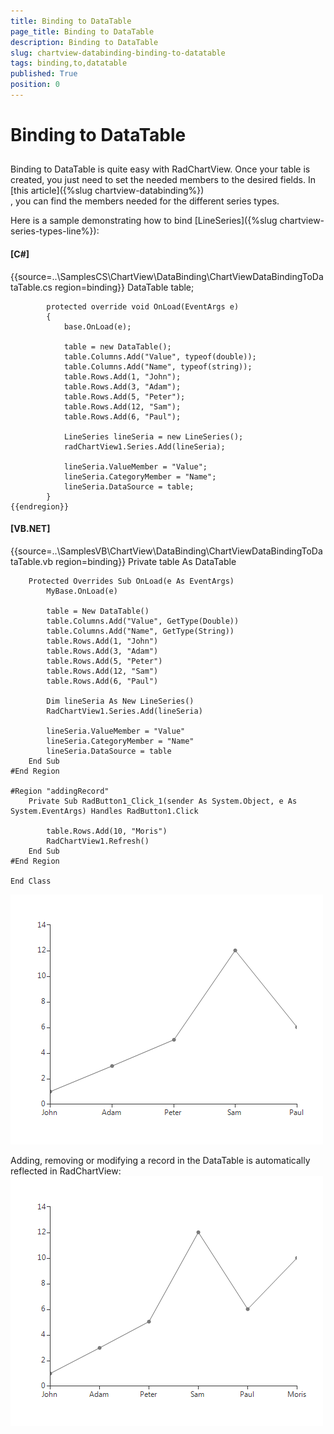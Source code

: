 ```yaml
---
title: Binding to DataTable
page_title: Binding to DataTable
description: Binding to DataTable
slug: chartview-databinding-binding-to-datatable
tags: binding,to,datatable
published: True
position: 0
---
```


# Binding to DataTable



## 

Binding to DataTable is quite easy with RadChartView. Once your table is created, 
        	you just need to set the needed members to the desired fields. In 
        	[this article]({%slug chartview-databinding%})      
        	, you can find the members needed for the different series types.
        

Here is a sample demonstrating how to bind [LineSeries]({%slug chartview-series-types-line%}):

#### __[C#]__

{{source=..\SamplesCS\ChartView\DataBinding\ChartViewDataBindingToDataTable.cs region=binding}}
	        DataTable table;
	
	        protected override void OnLoad(EventArgs e)
	        {
	            base.OnLoad(e);
	
	            table = new DataTable();
	            table.Columns.Add("Value", typeof(double));
	            table.Columns.Add("Name", typeof(string));
	            table.Rows.Add(1, "John");
	            table.Rows.Add(3, "Adam");
	            table.Rows.Add(5, "Peter");
	            table.Rows.Add(12, "Sam");
	            table.Rows.Add(6, "Paul");
	
	            LineSeries lineSeria = new LineSeries();
	            radChartView1.Series.Add(lineSeria);
	
	            lineSeria.ValueMember = "Value";
	            lineSeria.CategoryMember = "Name";
	            lineSeria.DataSource = table;
	        }
	{{endregion}}



#### __[VB.NET]__

{{source=..\SamplesVB\ChartView\DataBinding\ChartViewDataBindingToDataTable.vb region=binding}}
	    Private table As DataTable
	
	    Protected Overrides Sub OnLoad(e As EventArgs)
	        MyBase.OnLoad(e)
	
	        table = New DataTable()
	        table.Columns.Add("Value", GetType(Double))
	        table.Columns.Add("Name", GetType(String))
	        table.Rows.Add(1, "John")
	        table.Rows.Add(3, "Adam")
	        table.Rows.Add(5, "Peter")
	        table.Rows.Add(12, "Sam")
	        table.Rows.Add(6, "Paul")
	
	        Dim lineSeria As New LineSeries()
	        RadChartView1.Series.Add(lineSeria)
	
	        lineSeria.ValueMember = "Value"
	        lineSeria.CategoryMember = "Name"
	        lineSeria.DataSource = table
	    End Sub
	#End Region
	
	#Region "addingRecord"
	    Private Sub RadButton1_Click_1(sender As System.Object, e As System.EventArgs) Handles RadButton1.Click
	
	        table.Rows.Add(10, "Moris")
	        RadChartView1.Refresh()
	    End Sub
	#End Region
	
	End Class

![chartview-databinding-binding-to-datatable 001](images/chartview-databinding-binding-to-datatable001.png)

Adding, removing or modifying a record in the DataTable is automatically reflected in RadChartView:![chartview-databinding-binding-to-datatable 002](images/chartview-databinding-binding-to-datatable002.png)
